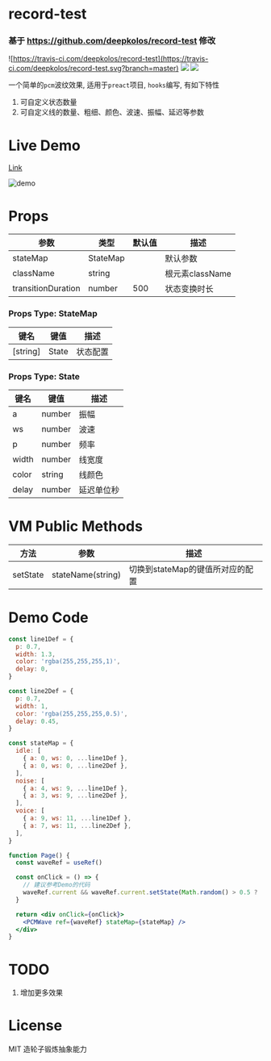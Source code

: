 # record-test

###  基于  https://github.com/deepkolos/record-test  修改

![https://travis-ci.com/deepkolos/record-test](https://travis-ci.com/deepkolos/record-test.svg?branch=master)
![](https://img.shields.io/npm/dt/record-test.svg)
![](https://img.shields.io/npm/v/record-test.svg)

一个简单的`pcm`波纹效果, 适用于`preact`项目, `hooks`编写, 有如下特性

1. 可自定义状态数量
2. 可自定义线的数量、粗细、颜色、波速、振幅、延迟等参数


# Live Demo

[Link](https://deepkolos.github.io/record-test/)

![demo](https://raw.githubusercontent.com/deepkolos/record-test/master/demo.webp)

# Props

| 参数               | 类型     | 默认值 | 描述            |
| ------------------ | -------- | ------ | --------------- |
| stateMap           | StateMap |        | 默认参数        |
| className          | string   |        | 根元素className |
| transitionDuration | number   | 500    | 状态变换时长    |

### Props Type: StateMap

| 键名     | 键值  | 描述     |
| -------- | ----- | -------- |
| [string] | State | 状态配置 |

### Props Type: State

| 键名  | 键值   | 描述       |
| ----- | ------ | ---------- |
| a     | number | 振幅       |
| ws    | number | 波速       |
| p     | number | 频率       |
| width | number | 线宽度     |
| color | string | 线颜色     |
| delay | number | 延迟单位秒 |

# VM Public Methods

| 方法     | 参数              | 描述                             |
| -------- | ----------------- | -------------------------------- |
| setState | stateName(string) | 切换到stateMap的键值所对应的配置 |

# Demo Code

```jsx
const line1Def = {
  p: 0.7,
  width: 1.3,
  color: 'rgba(255,255,255,1)',
  delay: 0,
}

const line2Def = {
  p: 0.7,
  width: 1,
  color: 'rgba(255,255,255,0.5)',
  delay: 0.45,
}

const stateMap = {
  idle: [
    { a: 0, ws: 0, ...line1Def },
    { a: 0, ws: 0, ...line2Def },
  ],
  noise: [
    { a: 4, ws: 9, ...line1Def },
    { a: 3, ws: 9, ...line2Def },
  ],
  voice: [
    { a: 9, ws: 11, ...line1Def },
    { a: 7, ws: 11, ...line2Def },
  ],
}

function Page() {
  const waveRef = useRef()

  const onClick = () => {
    // 建议参考Demo的代码
    waveRef.current && waveRef.current.setState(Math.random() > 0.5 ? 'noise' : 'voice')
  }

  return <div onClick={onClick}>
    <PCMWave ref={waveRef} stateMap={stateMap} />
  </div>
}
```

# TODO

1. 增加更多效果

# License

MIT 造轮子锻炼抽象能力
